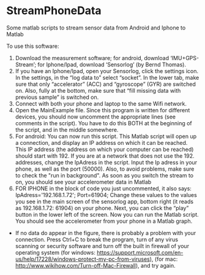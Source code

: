 # StreamPhoneData
Some matlab scripts to stream sensor data from Android and Iphone to Matlab

To use this software: 
1.	Download the measurement software; for android, download ‘IMU+GPS-Stream’; for Iphone/Ipad, download ‘Sensorlog’ (by Bernd Thomas).
2.	If you have an Iphone/Ipad, open your Sensorlog, click the settings icon. In the settings, in the “log data to” select “socket”. In the lower tab, make sure that only “accelerator” (ACC) and “gyroscope” (GYR) are switched on. Also, fully at the bottom, make sure that “fill missing data with previous sample” is switched on.
3.	Connect with both your phone and laptop to the same Wifi network. 
4.	Open the MainExample file. Since this program is written for different devices, you should now uncomment the appropriate lines (see comments in the script). You have to do this BOTH at the beginning of the script, and in the middle somewhere. 
5.	For android: You can now run this script. This Matlab script will open up a connection, and display an IP address on which it can be reached. This IP address (the address on which your computer can be reached) should start with 192. If you are at a network that does not use the 192. addresses, change the IpAdress in the script. Input the Ip adress in your phone, as well as the port (50000). Also, to avoid problems, make sure to check the "run in background". As soon as you switch the stream to on, you should see your accelerometer data in Matlab
6.	 FOR IPHONE in the block of code you just uncommented, it also says: 
IpAdress='192.168.1.72';
Port=61904;
Change these values to the values you see in the main screen of the sensorlog app, bottom right (it reads as 192.168.1.72: 61904) on your phone. Next, you can click the “play” button in the lower left of the screen. Now you can run the Matlab script. You should see the accelerometer from your phone in a Matlab graph. 

* If no data do appear in the figure, there is probably a problem with your connection. Press Ctrl+C to break the program, turn of any virus scanning or security software and turn off the built in firewall of your operating system (for windows: https://support.microsoft.com/en-us/help/17228/windows-protect-my-pc-from-viruses), (for mac: http://www.wikihow.com/Turn-off-Mac-Firewall), and try again. 

